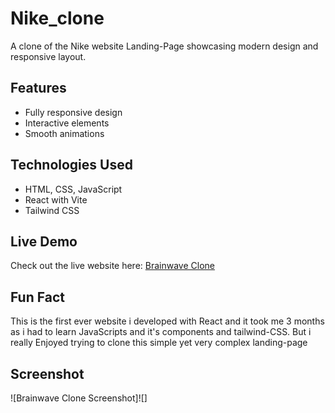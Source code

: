 # Nike_clone

A clone of the Nike website Landing-Page showcasing modern design and responsive layout.

## Features
- Fully responsive design
- Interactive elements
- Smooth animations

## Technologies Used
- HTML, CSS, JavaScript
- React with Vite
- Tailwind CSS

## Live Demo
Check out the live website here: [Brainwave Clone](https://nike-clone-theta-ten.vercel.app)

## Fun Fact
This is the first ever website i developed with React and it took me 3 months as i had to learn JavaScripts and it's components and tailwind-CSS.
But i really Enjoyed trying to clone this simple yet very complex landing-page

## Screenshot
![Brainwave Clone Screenshot]![]
